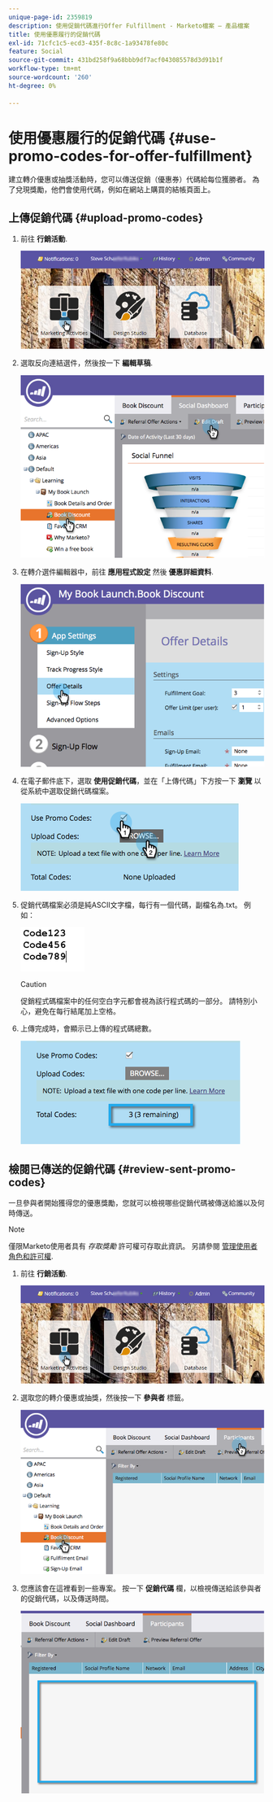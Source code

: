 ```yaml
---
unique-page-id: 2359819
description: 使用促銷代碼進行Offer Fulfillment - Marketo檔案 — 產品檔案
title: 使用優惠履行的促銷代碼
exl-id: 71cfc1c5-ecd3-435f-8c8c-1a93478fe80c
feature: Social
source-git-commit: 431bd258f9a68bbb9df7acf043085578d3d91b1f
workflow-type: tm+mt
source-wordcount: '260'
ht-degree: 0%

---
```


# 使用優惠履行的促銷代碼 {#use-promo-codes-for-offer-fulfillment}

建立轉介優惠或抽獎活動時，您可以傳送促銷（優惠券）代碼給每位獲勝者。 為了兌現獎勵，他們會使用代碼，例如在網站上購買的結帳頁面上。

## 上傳促銷代碼 {#upload-promo-codes}

1. 前往 **行銷活動**.

   ![](assets/login-marketing-activities-2.png)

1. 選取反向連結選件，然後按一下 **編輯草稿**.

   ![](assets/image2015-4-22-11-3a16-3a45.png)

1. 在轉介選件編輯器中，前往 **應用程式設定** 然後 **優惠詳細資料**.

   ![](assets/image2015-4-22-11-3a23-3a39.png)

1. 在電子郵件底下，選取 **使用促銷代碼**，並在「上傳代碼」下方按一下 **瀏覽** 以從系統中選取促銷代碼檔案。

   ![](assets/image2015-4-22-12-3a52-3a43.png)

1. 促銷代碼檔案必須是純ASCII文字檔，每行有一個代碼，副檔名為.txt。 例如：

   ![](assets/image2015-4-22-13-3a2-3a23.png)

   >[!CAUTION]
   >
   >促銷程式碼檔案中的任何空白字元都會視為該行程式碼的一部分。 請特別小心，避免在每行結尾加上空格。

1. 上傳完成時，會顯示已上傳的程式碼總數。

   ![](assets/image2015-4-22-13-3a8-3a31.png)

## 檢閱已傳送的促銷代碼 {#review-sent-promo-codes}

一旦參與者開始獲得您的優惠獎勵，您就可以檢視哪些促銷代碼被傳送給誰以及何時傳送。

>[!NOTE]
>
>僅限Marketo使用者具有 _存取獎勵_ 許可權可存取此資訊。 另請參閱  [管理使用者角色和許可權](/help/marketo/product-docs/administration/users-and-roles/managing-user-roles-and-permissions.md).

1. 前往 **行銷活動**.

   ![](assets/login-marketing-activities-2.png)

1. 選取您的轉介優惠或抽獎，然後按一下 **參與者** 標籤。

   ![](assets/image2015-4-22-11-3a36-3a22.png)

1. 您應該會在這裡看到一些專案。 按一下 **促銷代碼** 欄，以檢視傳送給該參與者的促銷代碼，以及傳送時間。

   ![](assets/image2015-4-22-11-3a36-3a43.png)
